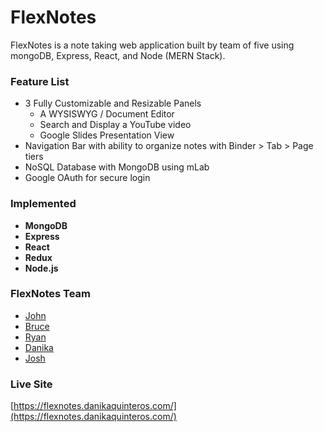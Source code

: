 
# FlexNotes

FlexNotes is a note taking web application built by team of five using mongoDB, Express, React, and Node (MERN Stack).


### Feature List
- 3 Fully Customizable and Resizable Panels
  - A WYSISWYG / Document Editor
  - Search and Display a YouTube video
  - Google Slides Presentation View
- Navigation Bar with ability to organize notes with Binder > Tab > Page tiers
- NoSQL Database with MongoDB using mLab
- Google OAuth for secure login

### Implemented
- **MongoDB**
- **Express**
- **React** 
- **Redux**
- **Node.js**


### FlexNotes Team
- [John](https://github.com/conmeconte)
- [Bruce](https://github.com/brucean52)
- [Ryan](https://github.com/rslibed)
- [Danika](https://github.com/dazcha76)
- [Josh](https://github.com/jauxsh)


### Live Site

[https://flexnotes.danikaquinteros.com/](https://flexnotes.danikaquinteros.com/)
